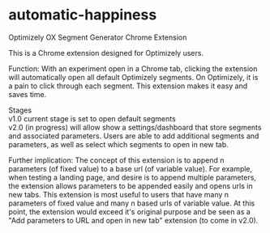 # automatic-happiness
Optimizely OX Segment Generator Chrome Extension

This is a Chrome extension designed for Optimizely users.

Function: With an experiment open in a Chrome tab, clicking the extension will automatically open all default Optimizely segments. On Optimizely, it is a pain to click through each segment. This extension makes it easy and saves time.

Stages
<br>v1.0 current stage is set to open default segments
<br>v2.0 (in progress) will allow show a settings/dashboard that store segments and associated parameters. Users are able to add additional segments and parameters, as well as select which segments to open in new tab.

Further implication: The concept of this extension is to append n parameters (of fixed value) to a base url (of variable value). For example, when testing a landing page, and desire is to append multiple parameters, the extension allows parameters to be appended easily and opens urls in new tabs. This extension is most useful to users that have many n parameters of fixed value and many n based urls of variable value. At this point, the extension would exceed it's original purpose and be seen as a "Add parameters to URL and open in new tab" extension (to come in v2.0).
